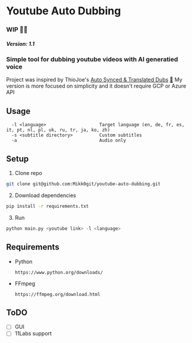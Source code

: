 # Youtube Auto Dubbing
### WIP 👷‍♂️ 
##### Version: 1.1

### Simple tool for dubbing youtube videos with AI generatied voice


Project was inspired by ThioJoe's [Auto Synced & Translated Dubs](https://github.com/ThioJoe/Auto-Synced-Translated-Dubs) [🎥](https://youtu.be/uaHmtJrZRdM?si=bda32upN7QwT686V)
My version is more focused on simplicity and it doesn't require GCP or Azure API

## Usage

```
  -l <language>                    Target language (en, de, fr, es, it, pt, nl, pl, uk, ru, tr, ja, ko, zh)
  -s <subtitle directory>          Custom subtitles
  -a                               Audio only
```

## Setup

1. Clone repo

```bash
git clone git@github.com:Mikk0git/youtube-auto-dubbing.git
```

2. Download dependencies

```bash
pip install -r requirements.txt
```

3. Run

```python
python main.py <youtube link> -l <language>
```

## Requirements

- Python
  ```
  https://www.python.org/downloads/
  ```
- FFmpeg
  ```
  https://ffmpeg.org/download.html
  ```

## ToDO

- [ ] GUI
- [ ] 11Labs support
